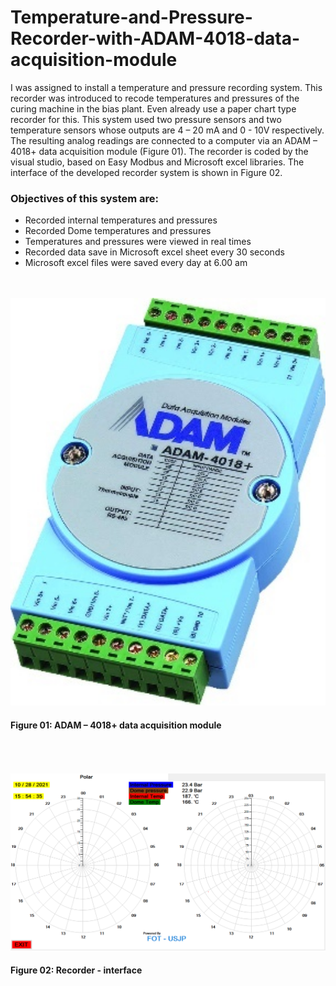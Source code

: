 # Temperature-and-Pressure-Recorder-with-ADAM-4018-data-acquisition-module

I was assigned to install a temperature and pressure recording system. This recorder was introduced to recode temperatures and pressures of the curing machine in the bias plant. Even already use a paper chart type recorder for this. This system used two pressure sensors and two temperature sensors whose outputs are 4 – 20 mA and 0 - 10V respectively. The resulting analog readings are connected to a computer via an ADAM – 4018+ data acquisition module (Figure 01). The recorder is coded by the visual studio, based on Easy Modbus and Microsoft excel libraries. The interface of the developed recorder system is shown in Figure 02.

### Objectives of this system are:
-	Recorded internal temperatures and pressures
-	Recorded Dome temperatures and pressures
-	Temperatures and pressures were viewed in real times
-	Recorded data save in Microsoft excel sheet every 30 seconds
-	Microsoft excel files were saved every day at 6.00 am
<br>
<br>
<img src="Document/Images/Figure 01.jpg" width="800" >
<br>

#### Figure 01: ADAM – 4018+ data acquisition module
<br>

<br>
<br>
<img src="Document/Images/Figure 02.png" width="1000" >
<br>

#### Figure 02: Recorder - interface
<br>
